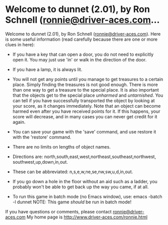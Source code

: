 # Welcome to dunnet (2.01), by Ron Schnell (ronnie@driver-aces.com…

Welcome to dunnet (2.01), by Ron Schnell (ronnie@driver-aces.com).
Here is some useful information (read carefully because there are one
or more clues in here):
- If you have a key that can open a door, you do not need to explicitly
  open it.  You may just use 'in' or walk in the direction of the door.

- If you have a lamp, it is always lit.

- You will not get any points until you manage to get treasures to a certain
  place.  Simply finding the treasures is not good enough.  There is more
  than one way to get a treasure to the special place.  It is also
  important that the objects get to the special place *unharmed* and
  *untarnished*.  You can tell if you have successfully transported the
  object by looking at your score, as it changes immediately.  Note that
  an object can become harmed even after you have received points for it.
  If this happens, your score will decrease, and in many cases you can never
  get credit for it again.

- You can save your game with the 'save' command, and use restore it
  with the 'restore' command.

- There are no limits on lengths of object names.

- Directions are: north,south,east,west,northeast,southeast,northwest,
                  southwest,up,down,in,out.

- These can be abbreviated: n,s,e,w,ne,se,nw,sw,u,d,in,out.

- If you go down a hole in the floor without an aid such as a ladder,
  you probably won't be able to get back up the way you came, if at all.

- To run this game in batch mode (no Emacs window), use:
     emacs -batch -l dunnet
NOTE: This game *should* be run in batch mode!

If you have questions or comments, please contact ronnie@driver-aces.com
My home page is http://www.driver-aces.com/ronnie.html
